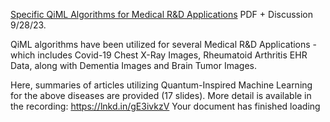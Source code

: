 [Specific QiML Algorithms for Medical R&D Applications](https://www.chemicalqdevice.com/specific-qiml-algorithms-for-medical-rd-applications) PDF + Discussion 9/28/23.

QiML algorithms have been utilized for several Medical R&D Applications - which includes Covid-19 Chest X-Ray Images, Rheumatoid Arthritis EHR Data, along with Dementia Images and Brain Tumor Images. 

Here, summaries of articles utilizing Quantum-Inspired Machine Learning for the above diseases are provided (17 slides). More detail is available in the recording: https://lnkd.in/gE3ivkzV
Your document has finished loading
